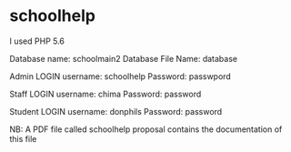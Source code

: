 # schoolhelp

I used PHP 5.6

Database name: schoolmain2
Database File Name: database

Admin LOGIN
username: schoolhelp
Password: passwpord

Staff LOGIN
username: chima
Password: password

Student LOGIN
username: donphils
Password: password

NB: A PDF file called schoolhelp proposal contains the documentation of this file



